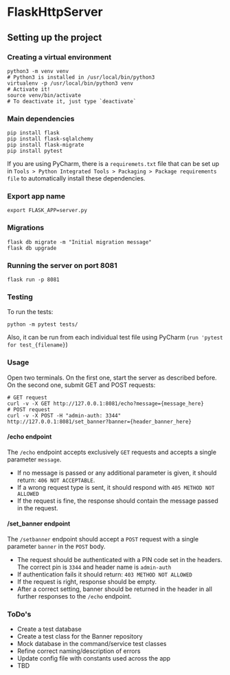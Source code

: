 # FlaskHttpServer

## Setting up the project

### Creating a virtual environment

```
python3 -m venv venv
# Python3 is installed in /usr/local/bin/python3
virtualenv -p /usr/local/bin/python3 venv
# Activate it!
source venv/bin/activate
# To deactivate it, just type `deactivate`
```

### Main dependencies
```shell script
pip install flask
pip install flask-sqlalchemy
pip install flask-migrate
pip install pytest
```

If you are using PyCharm, there is a `requiremets.txt` file that can be set up in `Tools > Python Integrated Tools > Packaging > Package requirements file` to automatically install these dependencies.

### Export app name
```shell script
export FLASK_APP=server.py
```

### Migrations
```shell script
flask db migrate -m "Initial migration message"
flask db upgrade
```

### Running the server on port 8081
```shell script
flask run -p 8081
```

### Testing
To run the tests:
```shell script
python -m pytest tests/
```

Also, it can be run from each individual test file using PyCharm (`run 'pytest for test_{filename}`)

### Usage
Open two terminals. On the first one, start the server as described before. On the second one, submit GET and POST requests:
```shell script
# GET request
curl -v -X GET http://127.0.0.1:8081/echo?message={message_here}
# POST request
curl -v -X POST -H "admin-auth: 3344" http://127.0.0.1:8081/set_banner?banner={header_banner_here}
```

#### /echo endpoint
The `/echo` endpoint accepts exclusively `GET` requests and accepts a single parameter `message`.
- If no message is passed or any additional parameter is given, it should return:
`406 NOT ACCEPTABLE`.
- If a wrong request type is sent, it should respond with `405 METHOD NOT
ALLOWED`
- If the request is fine, the response should contain the message passed in the
request.

#### /set_banner endpoint
The `/setbanner` endpoint should accept a `POST` request with a single parameter `banner` in the `POST` body.
- The request should be authenticated with a PIN code set in the headers. The correct pin is `3344` and header name is `admin-auth`
- If authentication fails it should return: `403 METHOD NOT ALLOWED`
- If the request is right, response should be empty.
- After a correct setting, banner should be returned in the header in all further
responses to the `/echo` endpoint.


### ToDo's
- Create a test database
- Create a test class for the Banner repository
- Mock database in the command/service test classes
- Refine correct naming/description of errors
- Update config file with constants used across the app
- TBD